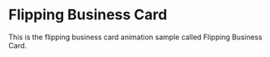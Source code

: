 # Flipping Business Card 

This is the flipping business card animation sample called Flipping Business Card.